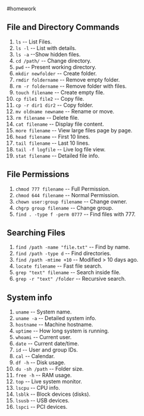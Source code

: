#homework 
## File and Directory Commands
1. `ls` -- List Files.
2. `ls -l` -- List with details.
3. `ls -a` --Show hidden files.
4. `cd /path/` -- Change directory.
5. `pwd` -- Present working directory.
6. `mkdir newfolder` -- Create folder.
7. `rmdir foldername` -- Remove empty folder.
8. `rm -r foldername` -- Remove folder with files.
9. `touch filename` -- Create empty file.
10. `cp file1 file2` -- Copy file.
11. `cp -r dir1 dir2` -- Copy folder.
12. `mv oldname newname` -- Rename or move.
13. `rm filename` -- Delete file.
14. `cat filename` -- Display file content.
15. `more filename` -- View large files page by page.
16. `head filename` -- First 10 lines.
17. `tail filename` -- Last 10 lines.
18. `tail -f logfile` -- Live log file view.
19. `stat filename` -- Detailed file info.
## File Permissions
1. `chmod 777 filename` -- Full Permission.
2. `chmod 644 filename` -- Normal Permission.
3. `chown user:group filename` -- Change owner.
4. `chgrp group filename` -- Change group.
5. `find . -type f -perm 0777` -- Find files with 777.
## Searching Files
1. `find /path -name "file.txt"` -- Find by name.
2. `find /path -type d` -- Find directories.
3. `find /path -mtime +10` -- Modified > 10 days ago.
4. `locate filename` -- Fast file search.
5. `grep "text" filename` -- Search inside file.
6. `grep -r "text" /folder` -- Recursive search.
## System info
1. `uname` -- System name.
2. `uname -a` -- Detailed system info.
3. `hostname` -- Machine hostname.
4. `uptime` -- How long system is running.
5. `whoami` -- Current user.
6. `date` -- Current date/time.
7. `id` -- User and group IDs.
8. `cal` -- Calendar.
9. `df -h` -- Disk usage.
10. `du -sh /path` -- Folder size.
11. `free -h` -- RAM usage.
12. `top` -- Live system monitor.
13. `lscpu` -- CPU info.
14. `lsblk` -- Block devices (disks).
15. `lsusb` -- USB devices.
16. `lspci` -- PCI devices.